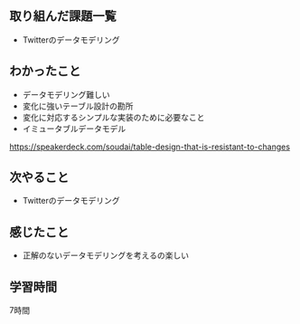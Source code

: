 ## 取り組んだ課題一覧
- Twitterのデータモデリング

## わかったこと
- データモデリング難しい
- 変化に強いテーブル設計の勘所
- 変化に対応するシンプルな実装のために必要なこと
- イミュータブルデータモデル

https://speakerdeck.com/soudai/table-design-that-is-resistant-to-changes

## 次やること
- Twitterのデータモデリング

## 感じたこと
- 正解のないデータモデリングを考えるの楽しい

## 学習時間
7時間